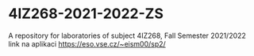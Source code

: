 # 4IZ268-2021-2022-ZS
A repository for laboratories of subject 4IZ268, Fall Semester 2021/2022
link na aplikaci https://eso.vse.cz/~eism00/sp2/

